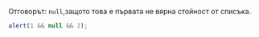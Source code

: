 Отговорът: `null`,защото това е първата не вярна стойност от списъка.

```js run
alert(1 && null && 2);
```

